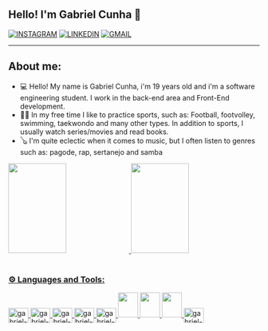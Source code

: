 <div><h2>Hello! I'm Gabriel Cunha 👋</h2></div>
<link rel="stylesheet" href="https://cdn.jsdelivr.net/gh/devicons/devicon@v2.15.1/devicon.min.css">

[![INSTAGRAM](https://img.shields.io/badge/Instagram-E4405F?style=for-the-badge&logo=instagram&logoColor=white)](https://www.instagram.com/gcunhaa18/)
[![LINKEDIN](https://img.shields.io/badge/LinkedIn-0077B5?style=for-the-badge&logo=linkedin&logoColor=white)](https://www.linkedin.com/in/gcunhaa18/)
[![GMAIL](https://img.shields.io/badge/Gmail-D14836?style=for-the-badge&logo=gmail&logoColor=white)](https://mail.google.com/mail/u/0/?tab=wm#inbox?compose=new)

<hr>

<h2>About me:</h2>
<ul>
<li>💻 Hello! My name is Gabriel Cunha, i'm 19 years old and i'm a software engineering student. I work in the back-end area and Front-End development. </li>
<li>🏃‍♂️ In my free time I like to practice sports, such as: Football, footvolley, swimming, taekwondo and many other types. In addition to sports, I usually watch series/movies and read books.</li>
<li>🪕 I'm quite eclectic when it comes to music, but I often listen to genres such as: pagode, rap, sertanejo and samba</li>
</ul>

<div>
  <a href="https://github.com/cunhatalisca">
  <img height="180em" width="48%" src="https://github-readme-stats.vercel.app/api?username=cunhatalisca&show_icons=true&theme=highcontrast&include_all_commits=true&count_private=true"/>
  <img height="180em" width="48%" src="https://github-readme-stats.vercel.app/api/top-langs/?username=cunhatalisca&layout=compact&langs_count=7&theme=highcontrast"/>
</div>
<br>
  
### ⚙ Languages and Tools:
<div style="display: inline_block">
   <img align="center" height="30" width="40" alt="gabriel-js"            src="https://cdn.jsdelivr.net/gh/devicons/devicon/icons/javascript/javascript-original.svg" />
  <img align="center" height="30" width="40" alt="gabriel-react"            src="https://cdn.jsdelivr.net/gh/devicons/devicon/icons/react/react-original.svg" />
  <img align="center" height="30" width="40" alt="gabriel-typescript"            src="https://cdn.jsdelivr.net/gh/devicons/devicon/icons/typescript/typescript-original.svg" />
  <img align="center" height="30" width="40" alt="gabriel-node"            src="https://cdn.jsdelivr.net/gh/devicons/devicon/icons/nodejs/nodejs-original.svg" />
  <img align="center" height="30" width="40" alt="gabriel-java"            src="https://cdn.jsdelivr.net/gh/devicons/devicon/icons/java/java-original-wordmark.svg" />
  <img height="50" width="40" src="https://cdn.jsdelivr.net/gh/devicons/devicon/icons/postgresql/postgresql-original-wordmark.svg"/>
  <img height="50" width="40" src="https://cdn.jsdelivr.net/gh/devicons/devicon/icons/spring/spring-original-wordmark.svg" />
  <img height="50" width="40" src="https://cdn.jsdelivr.net/gh/devicons/devicon/icons/git/git-plain.svg" />
  <img align="center" height="30" width="40" alt="gabriel-bootstrap"            src="https://cdn.jsdelivr.net/gh/devicons/devicon/icons/bootstrap/bootstrap-original.svg" />
</div>


